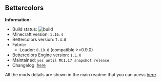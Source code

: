 ## Bettercolors

**Information:**
- Build status: ![build](https://img.shields.io/github/workflow/status/N3ROO/Bettercolors/Build%20MC1.16.4_fabric)
- Minecraft version: `1.16.4`
- Bettercolors version: `7.4.0`
- Fabric: 
    - Loader: `0.10.8` (compatible >=0.9.0)
- Bettercolors Engine version: `1.1.0`
- Maintained: `yes until MC1.17 snapshot release`
- Changelog: [here](CHANGELOG.MD)


All the mods details are shown in the main readme that you can acess [here](https://github.com/N3ROO/Bettercolors).
